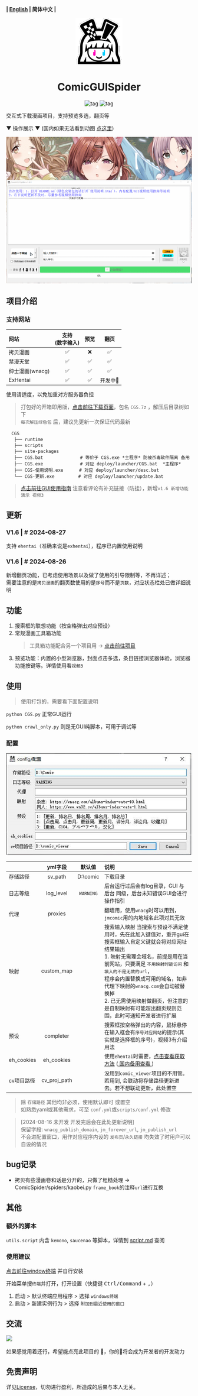 **| [English](README_en.md) | 简体中文 |**

<div align="center">
  <a href="https://github.com/jasoneri/ComicSpider" target="_blank">
    <img src="assets/icon.png" alt="logo">
  </a>
  <h1 id="koishi">ComicGUISpider</h1>
  <img src="https://img.shields.io/badge/Python-3.12%2B-brightgreen.svg?style=social" alt="tag">
  <img src="https://img.shields.io/badge/Mode-GUI+Scrapy-blue.svg?colorA=abcdef" alt="tag">
</div>

交互式下载漫画项目，支持预览多选，翻页等

▼ 操作展示 ▼ (国内如果无法看到动图 [点这里](https://cdn.jsdmirror.com/gh/jasoneri/imgur@main/CGS/preview-usage.gif))

![](https://raw.githubusercontent.com/jasoneri/imgur/main/CGS/preview-usage.gif)

## 项目介绍

### 支持网站

| 网站          | 支持<br>(数字输入) | 预览 |  翻页   |
|:------------|:------------:|:--:|:-----:|
| 拷贝漫画        |      ✅       | ❌  |   ✅   |
| 禁漫天堂        |      ✅       | ✅  |   ✅   |
| 绅士漫画(wnacg) |      ✅       | ✅  |   ✅   |
| ExHentai    |      ✅       | ✅  | 开发中📃 |

使用请适度，以免加重对方服务器负担

> 打包好的开箱即用版，[点击前往下载页面](https://github.com/jasoneri/ComicGUISpider/releases)，包名 `CGS.7z`
> ，解压后目录树如下 <br>
> `每次解压绿色包` 后，建议先更新一次保证代码最新 <br>

```shell
  CGS
   ├── runtime
   ├── scripts
   ├── site-packages
   ├── CGS.bat              # 等价于 CGS.exe *主程序* 防被杀毒软件隔离 备用
   ├── CGS.exe              # 对应 deploy/launcher/CGS.bat  *主程序*
   ├── CGS-使用说明.exe      # 对应 deploy/launcher/desc.bat
   └── CGS-更新.exe         # 对应 deploy/launcher/update.bat
```

> [点击前往GUI使用指南](https://www.veed.io/view/zh-CN/688ae765-2bfb-4deb-9495-32b24a273373?panel=comments)
> 注意看评论有补充链接（防挂），新增`v1.6 新增功能演示 视频3`

## 更新

### V1.6 | # 2024-08-27

支持 `ehentai`（准确来说是`exhentai`），程序已内置使用说明

### V1.6 | # 2024-08-26

新增翻页功能，已考虑使用场景以及做了使用的引导限制等，不再详述；<br>
需要注意的是`拷贝漫画`的翻页数使用的是`序号`而不是`页数`，对应状态栏处已做详细说明

## 功能

1. 搜索框的联想功能（按空格弹出对应预设）
2. 常规漫画工具箱功能
   > 工具箱功能配合另一个项目用 -> [点击前往项目](https://github.com/jasoneri/comic_viewer)
3. 预览功能：内置的小型浏览器，封面点击多选，条目链接浏览器体验，浏览器功能按键等。详情使用看`视频3`

## 使用

> 使用打包的，需要看下面配置说明

`python CGS.py` 正常GUI运行

`python crawl_only.py` 则是无GUI纯脚本，可用于调试等

### 配置

![](assets/conf_usage.jpg)

|            |    yml字段     |    默认值    | 说明                                                                                                                                                                                                                  |
|:-----------|:------------:|:---------:|:--------------------------------------------------------------------------------------------------------------------------------------------------------------------------------------------------------------------|
| 存储路径       |   sv_path    | D:\comic  | 下载目录                                                                                                                                                                                                                |
| 日志等级       |  log_level   | `WARNING` | 后台运行过后会有log目录，GUI 与 后台 同级，后台未知错误GUI会进行操作指引                                                                                                                                                                          |
| 代理         |   proxies    |           | 翻墙用，使用`wnacg`时可以用到，`jmcomic`用的内地域名此项对其无效                                                                                                                                                                            |
| 映射         |  custom_map  |           | 搜索输入映射 当搜索与预设不满足使用时，先在此加入键值对，重开gui在搜索框输入自定义键就会将对应网址结果输出<br/>1. 映射无需理会域名，前提是用在当前网站，只要满足 `不用映射时能访问` 和 `填入的不是无效的url`，<br/>程序会内置替换成可用的域名，如非代理下映射的`wnacg.com`会自动被替换掉<br/>2. 已无需使用映射做翻页，但注意的是自制映射有可能超出翻页规则范围，此时可通知开发者进行扩展 |
| 预设         |  completer   |           | 搜索框按<kbd>空格</kbd>弹出的内容，鼠标悬停在输入框会有`序号对应网站`的提示(其实就是选择框的序号)，视频3有介绍用法                                                                                                                                                   |
| eh_cookies |  eh_cookies  |           | 使用`ehentai`时需要，[点击查看获取方法](https://raw.githubusercontent.com/jasoneri/imgur/main/CGS/ehentai_get_cookies.gif)  ([ 国内备用查看 ](https://cdn.jsdmirror.com/gh/jasoneri/imgur@main/CGS/ehentai_get_cookies.gif))            |
| cv项目路径     | cv_proj_path |           | 没用到`comic_viewer`项目的不用管。若用到, 会联动将存储路径更新进去。若不想联动更新，此处置空                                                                                                                                                              |

> 除 `存储路径` 其他均非必须，使用默认即可 或置空 <br>
> 如熟悉yaml或其他需求，可至 `conf.yml`或`scripts/conf.yml` 修改

> [2024-08-16 未开发 开发完后会在此处更新说明]<br>
> 保留字段: `wnacg_publish_domain`, `jm_forever_url`, `jm_publish_url`<br>
> 不会进配置窗口，用作对应程序内设的 `发布页`/`永久链接` 均失效了时用户可以自设的情况

## bug记录

+ 拷贝有些漫画卷和话是分开的，只做了粗糙处理 -> ComicSpider/spiders/kaobei.py `frame_book`的注释`url`进行互换

## 其他

### 额外的脚本

`utils.script` 内含 `kemono`, `saucenao` 等脚本，详情到 [script.md](utils/script/script.md) 查阅

### 使用建议

[点击前往window终端](https://apps.microsoft.com/detail/9N0DX20HK701?launch=true&mode=full&hl=zh-cn&gl=cn&ocid=bingwebsearch)
并自行安装

开始菜单搜`终端`并打开，打开设置（快捷键 <kbd>Ctrl/Command</kbd> + <kbd>,</kbd>）<br>

1. 启动 > 默认终端应用程序 > 选择 `windows终端`<br>
2. 启动 > 新建实例行为 > 选择 `附加到最近使用的窗口`

## 交流

![](https://img.shields.io/badge/QQ群-437774506-blue.svg?colorA=abcopq)

如果感觉用着还行，希望能点亮此项目的 🌟，你的🌟将会成为开发者的开发动力

## 免责声明

详见[License](LICENSE)，切勿进行盈利，所造成的后果与本人无关。
